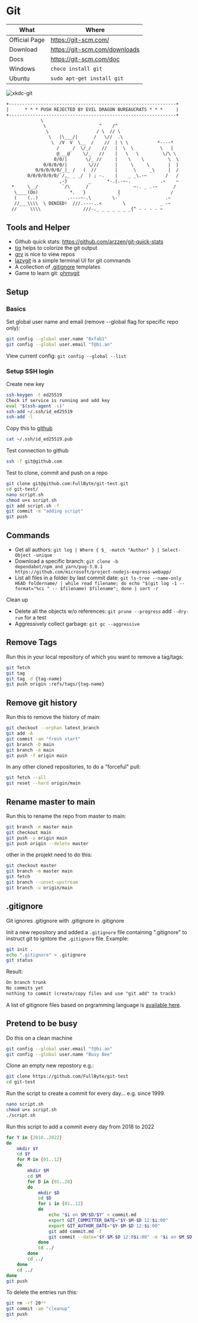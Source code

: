 # Git

| What          | Where                           |
|---------------|---------------------------------|
| Official Page | <https://git-scm.com/>          |
| Download      | <https://git-scm.com/downloads> |
| Docs          | <https://git-scm.com/doc>       |
| Windows       | `choco install git`             |
| Ubuntu        | `sudo apt-get install git`      |

![xkdc-git](_xkdc-git.webp)

```txt
+---------------------------------------------------------------+
|      * * * PUSH REJECTED BY EVIL DRAGON BUREAUCRATS * * *     |
+---------------------------------------------------------------+
             \
              \                    ^    /^
               \                  / \  // \
                \   |\___/|      /   \//  .\
                 \  /V  V  \__  /    //  | \ \           *----*
                   /     /  \/_/    //   |  \  \          \   |
                   @___@`    \/_   //    |   \   \         \/\ \
                  0/0/|       \/_ //     |    \    \         \  \
              0/0/0/0/|        \///      |     \     \       |  |
           0/0/0/0/0/_|_ /   (  //       |      \     _\     |  /
        0/0/0/0/0/0/`/,_ _ _/  ) ; -.    |    _ _\.-~       /   /
                    ,-}        _      *-.|.-~-.           .~    ~
  *     \__/         `/\      /                 ~-. _ .-~      /
   \____(Oo)            *.   }            {                   /
   (    (..)           .----~-.\        \-`                 .~
   //___\\\\  \ DENIED!  ///.----..<        \             _ -~
  //     \\\\                ///-._ _ _ _ _ _ _{^ - - - - ~
```

## Tools and Helper

- Github quick stats: <https://github.com/arzzen/git-quick-stats>
- [tig](https://github.com/jonas/tig) helps to colorize the git output
- [grv](https://github.com/rgburke/) is nice to view repos
- [lazygit](https://github.com/jesseduffield/lazygit) is a simple terminal UI for git commands
- A collection of [.gitignore](https://github.com/github/gitignore) templates
- Game to learn git: [ohmygit](https://ohmygit.org/)

## Setup

### Basics

Set global user name and email (remove --global flag for specific repo only):

``` sh
git config --global user.name "0xfab1"
git config --global user.email "f@bi.an"
```

View current config: ```git config --global --list```

### Setup SSH login

Create new key

``` sh
ssh-keygen -t ed25519
Check if service is running and add key
eval "$(ssh-agent -s)"
ssh-add ~/.ssh/id_ed25519
ssh-add -l
```

Copy this to [github](https://github.com/settings/ssh/new)

``` sh
cat ~/.ssh/id_ed25519.pub
```

Test connection to github

``` sh
ssh -T git@github.com
```

Test to clone, commit and push on a repo

``` sh
git clone git@github.com:FullByte/git-test.git
cd git-test/
nano script.sh
chmod u+x script.sh
git add script.sh -f
git commit -m "adding script"
git push
```

## Commands

- Get all authors: ```git log | Where { $_ -match "Author" } | Select-Object -unique```
- Download a specific branch: ```git clone -b dependabot/npm_and_yarn/pug-3.0.1 https://github.com/microsoft/project-nodejs-express-webapp/```
- List all files in a folder by last commit date: ```git ls-tree --name-only HEAD foldername/ | while read filename; do echo "$(git log -1 --format="%ci " -- $filename) $filename"; done | sort -r```

Clean up

- Delete all the objects w/o references: ```git prune --progress``` add ```--dry-run``` for a test
- Aggressively collect garbage: ```git gc --aggressive```

## Remove Tags

Run this in your local repository of which you want to remove a tag/tags:

``` sh
git fetch
git tag
git tag -d {tag-name}
git push origin :refs/tags/{tag-name}
```

## Remove git history

Run this to remove the history of main:

``` sh
git checkout --orphan latest_branch
git add -A
git commit -am "fresh start"
git branch -D main
git branch -m main
git push -f origin main
```

In any other cloned repositories, to do a "forceful" pull:

``` sh
git fetch --all
git reset --hard origin/main
```

## Rename master to main

Run this to rename the repo from master to main:

``` sh
git branch -m master main
git checkout main
git push -u origin main
git push origin --delete master
```

other in the projekt need to do this:

``` sh
git checkout master
git branch -m master main
git fetch
git branch --unset-upstream
git branch -u origin/main
```

## .gitignore

Git ignores .gitignore with .gitignore in .gitignore

Init a new repository and added a `.gitignore` file containing ".gitignore" to instruct git to igntore the `.gitignore` file. Example:

``` sh
git init .
echo ".gitignore" > .gitignore
git status
```

Result:

``` txt
On branch trunk
No commits yet
nothing to commit (create/copy files and use "git add" to track)
```

A list of gitignore files based on prgramming language is [available here](https://github.com/github/gitignore).

## Pretend to be busy

Do this on a clean machine

``` sh
git config --global user.email "f@bi.an"
git config --global user.name "Busy Bee"
```

Clone an empty new repostory e.g.:

``` sh
git clone https://github.com/FullByte/git-test
cd git-test
```

Run the script to create a commit for every day... e.g. since 1999.

``` sh
nano script.sh
chmod u+x script.sh
./script.sh
```

Run this script to add a commit every day from 2018 to 2022

``` sh
for Y in {2018..2022}
do
    mkdir $Y
    cd $Y
    for M in {01..12}
    do
        mkdir $M
        cd $M
        for D in {01..28}
        do
            mkdir $D
            cd $D
            for i in {01..12}
            do
                echo "$i on $M/$D/$Y" > commit.md
                export GIT_COMMITTER_DATE="$Y-$M-$D 12:$i:00"
                export GIT_AUTHOR_DATE="$Y-$M-$D 12:$i:00"
                git add commit.md -f
                git commit --date="$Y-$M-$D 12:0$i:00" -m "$i on $M $D $Y"
            done
            cd ../
        done
        cd ../
    done
    cd ../
done
git push
```

To delete the entries run this:

``` sh
git rm -rf 20**
git commit -am "cleanup"
git push
```
